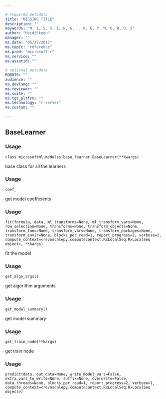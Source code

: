 ```yaml
--- 
 
# required metadata 
title: "MISSING TITLE" 
description: "" 
keywords: "M, I, S, S, I, N, G,  , K, E, Y, W, O, R, D, S" 
author: "HeidiSteen" 
manager: "" 
ms.date: "06/27/2017" 
ms.topic: "reference" 
ms.prod: "microsoft-r" 
ms.service: "" 
ms.assetid: "" 
 
# optional metadata 
ROBOTS: "" 
audience: "" 
ms.devlang: "" 
ms.reviewer: "" 
ms.suite: "" 
ms.tgt_pltfrm: "" 
ms.technology: "r-server" 
ms.custom: "" 
 
---
```


## BaseLearner


### Usage



```
class microsoftml.modules.base_learner.BaseLearner(**kwargs)
```



base class for all the learners


### Usage



```
coef_
```



get model coefficients


### Usage



```
fit(formula, data, ml_transforms=None, ml_transform_vars=None, row_selection=None, transforms=None, transform_objects=None, transform_func=None, transform_vars=None, transform_packages=None, transform_envir=None, blocks_per_read=1, report_progress=2, verbose=1, compute_context=<revoscalepy.computecontext.RxLocalSeq.RxLocalSeq object>, **kargs)
```



fit the model


### Usage



```
get_algo_args()
```



get algorithm arguments


### Usage



```
get_model_summary()
```



get model summary


### Usage



```
get_train_node(**kargs)
```



get train node


### Usage



```
predict(data, out_data=None, write_model_vars=False, extra_vars_to_write=None, suffix=None, overwrite=False, data_threads=None, blocks_per_read=1, report_progress=2, verbose=1, compute_context=<revoscalepy.computecontext.RxLocalSeq.RxLocalSeq object>)
```


